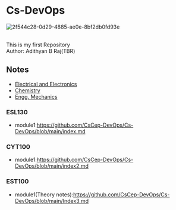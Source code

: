 # Cs-DevOps
![2f544c28-0d29-4885-ae0e-8bf2db0fd93e](https://github.com/CsCep-DevOps/Cs-DevOps/assets/145749590/6870fda5-c78f-4c48-9023-e64d0fcb04bb)

<br>
This is my first Repository
<br>
Author: Adithyan B Raj(TBR)

## Notes 

- [Electrical and Electronics](#ESL130)
- [Chemistry](#CYT100)
- [Engg. Mechanics](#EST100)


### ESL130
- module1:https://github.com/CsCep-DevOps/Cs-DevOps/blob/main/index.md

### CYT100
- module1:https://github.com/CsCep-DevOps/Cs-DevOps/blob/main/index2.md

### EST100
- module1(Theory notes):https://github.com/CsCep-DevOps/Cs-DevOps/blob/main/Index3.md






